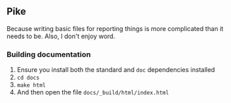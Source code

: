 Pike
---

Because writing basic files for reporting things is more complicated than it needs to be. Also, I don't enjoy word.


### Building documentation

1. Ensure you install both the standard and `doc` dependencies installed
2. `cd docs`
3. `make html`
4. And then open the file `docs/_build/html/index.html`